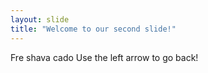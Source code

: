 ```yaml
---
layout: slide
title: "Welcome to our second slide!"
---
```

Fre shava cado
Use the left arrow to go back!
